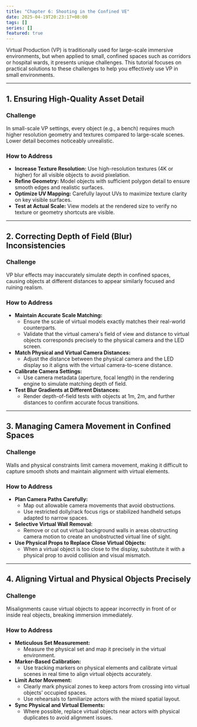 ```yaml
---
title: "Chapter 6: Shooting in the Confined VE"
date: 2025-04-19T20:23:17+08:00
tags: []
series: []
featured: true
---
```


Virtual Production (VP) is traditionally used for large-scale immersive environments, but when applied to small, confined spaces such as corridors or hospital wards, it presents unique challenges. This tutorial focuses on practical solutions to these challenges to help you effectively use VP in small environments.

---

## 1. Ensuring High-Quality Asset Detail

### Challenge
In small-scale VP settings, every object (e.g., a bench) requires much higher resolution geometry and textures compared to large-scale scenes. Lower detail becomes noticeably unrealistic.

### How to Address
- **Increase Texture Resolution:** Use high-resolution textures (4K or higher) for all visible objects to avoid pixelation.
- **Refine Geometry:** Model objects with sufficient polygon detail to ensure smooth edges and realistic surfaces.
- **Optimize UV Mapping:** Carefully layout UVs to maximize texture clarity on key visible surfaces.
- **Test at Actual Scale:** View models at the rendered size to verify no texture or geometry shortcuts are visible.

---

## 2. Correcting Depth of Field (Blur) Inconsistencies

### Challenge
VP blur effects may inaccurately simulate depth in confined spaces, causing objects at different distances to appear similarly focused and ruining realism.

### How to Address
- **Maintain Accurate Scale Matching:**
  - Ensure the scale of virtual models exactly matches their real-world counterparts.
  - Validate that the virtual camera's field of view and distance to virtual objects corresponds precisely to the physical camera and the LED screen.
- **Match Physical and Virtual Camera Distances:**
  - Adjust the distance between the physical camera and the LED display so it aligns with the virtual camera-to-scene distance.
- **Calibrate Camera Settings:**
  - Use camera metadata (aperture, focal length) in the rendering engine to simulate matching depth of field.
- **Test Blur Gradients at Different Distances:**
  - Render depth-of-field tests with objects at 1m, 2m, and further distances to confirm accurate focus transitions.
  
---

## 3. Managing Camera Movement in Confined Spaces

### Challenge
Walls and physical constraints limit camera movement, making it difficult to capture smooth shots and maintain alignment with virtual elements.

### How to Address
- **Plan Camera Paths Carefully:**
  - Map out allowable camera movements that avoid obstructions.
  - Use restricted dolly/rack focus rigs or stabilized handheld setups adapted to narrow spaces.
- **Selective Virtual Wall Removal:**
  - Remove or cut out virtual background walls in areas obstructing camera motion to create an unobstructed virtual line of sight.
- **Use Physical Props to Replace Close Virtual Objects:**
  - When a virtual object is too close to the display, substitute it with a physical prop to avoid collision and visual mismatch.

---

## 4. Aligning Virtual and Physical Objects Precisely

### Challenge
Misalignments cause virtual objects to appear incorrectly in front of or inside real objects, breaking immersion immediately.

### How to Address
- **Meticulous Set Measurement:**
  - Measure the physical set and map it precisely in the virtual environment.
- **Marker-Based Calibration:**
  - Use tracking markers on physical elements and calibrate virtual scenes in real time to align virtual objects accurately.
- **Limit Actor Movement:**
  - Clearly mark physical zones to keep actors from crossing into virtual objects’ occupied spaces.
  - Use rehearsals to familiarize actors with the mixed spatial layout.
- **Sync Physical and Virtual Elements:**
  - Where possible, replace virtual objects near actors with physical duplicates to avoid alignment issues.
